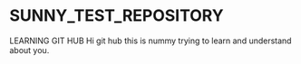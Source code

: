 # SUNNY_TEST_REPOSITORY
 LEARNING GIT HUB
 Hi git hub 
 this is nummy trying to learn and understand about you. 

